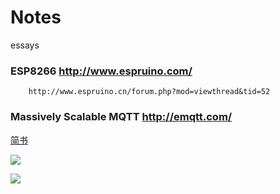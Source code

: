 # Notes
essays
### ESP8266  http://www.espruino.com/
		http://www.espruino.cn/forum.php?mod=viewthread&tid=52

		
###  Massively Scalable MQTT		http://emqtt.com/


[简书](http://www.jianshu.com)


![](http://upload-images.jianshu.io/upload_images/259-90ac0f366310f464.jpg?imageMogr2/auto-orient/strip%7CimageView2/2/w/700)
	
![](http://upload-images.jianshu.io/upload_images/259-0ad0d0bfc1c608b6.jpg?imageMogr2/auto-orient/strip%7CimageView2/2/w/1240)